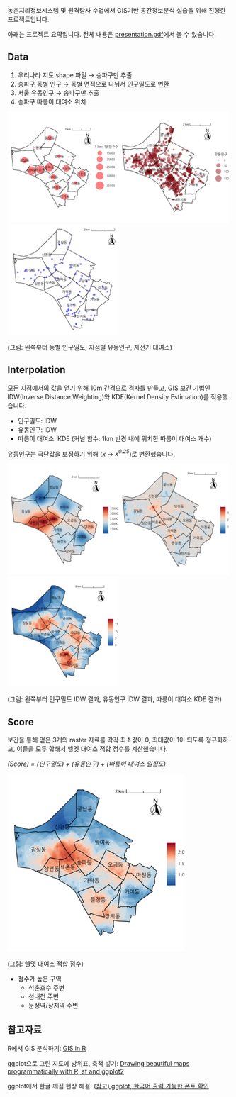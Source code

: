 농촌지리정보시스템 및 원격탐사 수업에서 GIS기반 공간정보분석 실습을 위해 진행한 프로젝트입니다.

아래는 프로젝트 요약입니다. 전체 내용은 [presentation.pdf](doc/presentation.pdf)에서 볼 수 있습니다.

## Data

1. 우리나라 지도 shape 파일 → 송파구만 추출
2. 송파구 동별 인구 → 동별 면적으로 나눠서 인구밀도로 변환
3. 서울 유동인구 → 송파구만 추출
4. 송파구 따릉이 대여소 위치

<img src="outputs/pop_point.png" width="250"/><img src="outputs/fpop_point.png" width="250"/><img src="outputs/rental_point.png" width="250"/>

(그림: 왼쪽부터 동별 인구밀도, 지점별 유동인구, 자전거 대여소)

## Interpolation

모든 지점에서의 값을 얻기 위해 10m 간격으로 격자를 만들고, GIS 보간 기법인 IDW(Inverse Distance Weighting)와 KDE(Kernel Density Estimation)를 적용했습니다.

- 인구밀도: IDW
- 유동인구: IDW
- 따릉이 대여소: KDE (커널 함수: 1km 반경 내에 위치한 따릉이 대여소 개수)

유동인구는 극단값을 보정하기 위해 (*x* → *x<sup>0.25</sup>*)로 변환했습니다.

<img src="outputs/pop_map.png" width="250"/><img src="outputs/fpop.25_map.png" width="250"/><img src="outputs/rental_map.png" width="250"/>

(그림: 왼쪽부터 인구밀도 IDW 결과, 유동인구 IDW 결과, 따릉이 대여소 KDE 결과)

## Score

보간을 통해 얻은 3개의 raster 자료를 각각 최소값이 0, 최대값이 1이 되도록 정규화하고, 이들을 모두 합해서 헬멧 대여소 적합 점수를 계산했습니다.

*(Score) = (인구밀도) + (유동인구) + (따릉이 대여소 밀집도)*

<img src="outputs/score_map.png" width="400"/>

(그림: 헬멧 대여소 적합 점수)

- 점수가 높은 구역
    + 석촌호수 주변
    + 성내천 주변
    + 문정역/장지역 주변

## 참고자료

R에서 GIS 분석하기: [GIS in R](http://www.nickeubank.com/gis-in-r/)

ggplot으로 그린 지도에 방위표, 축척 넣기: [Drawing beautiful maps programmatically with R, sf and ggplot2](https://www.r-spatial.org/r/2018/10/25/ggplot2-sf.html)

ggplot에서 한글 깨짐 현상 해결: [(참고) ggplot, 한국어 출력 가능한 폰트 확인](https://dalulu.tistory.com/22)
